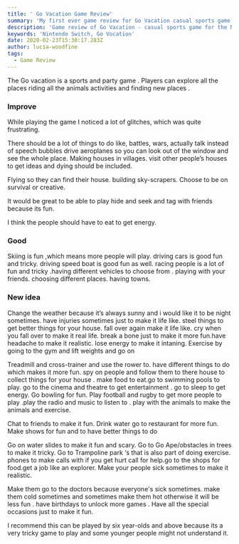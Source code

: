 ```yaml
---
title: ' Go Vacation Game Review'
summary: 'My first ever game review for Go Vacation casual sports game for the Nintendo Switch which includes of a number of mini-games and exploration activities'
description: 'Game review of Go Vacation - casual sports game for the Nintendo Switch'
keywords: 'Nintendo Switch, Go Vocation'
date: 2020-02-23T15:30:17.283Z
author: lucia-woodfine
tags: 
  - Game Review
---
```

The Go vacation is a sports and party game . Players can explore all the places riding all the animals activities and finding new places .

### Improve

While playing the game I noticed a lot of glitches, which was quite frustrating.

There should be a lot of things to do like, battles, wars, actually talk instead of speech bubbles drive aeroplanes so you can look out of the window and see the whole place.
Making houses in villages. visit other people’s houses to get ideas and dying should be included.

Flying so they can find their house. building sky-scrapers. Choose to be on survival or creative.

It would be great to be able to play hide and seek and tag with friends because its fun.

I think the people should have to eat to get energy.

### Good

Skiing is fun ,which means more people will play. driving cars is good fun and tricky. driving speed boat is good fun as well. racing people is a lot of  fun and tricky .having different vehicles to choose from  . playing with your friends. choosing different  places. having  towns.

### New idea

Change the weather because it’s  always sunny and i would like it to be night sometimes.  have injuries sometimes just to make it life like. steel things to get better things for your house. fall over again make it life like. cry when you  fall over to make it real life. break a bone just to make it more fun.have headache to make it realistic. lose  energy to make it intaning. Exercise by going to the gym and lift weights and go on

Treadmill and cross-trainer and use the rower to. have different things to do which makes it more fun. spy on people and follow them to there house to collect things for your house . make food to eat.go to swimming pools to play. go to the cinema and theatre to get entertainment . go to sleep to get energy. Go bowling for fun. Play football and rugby to get more people to play .play the radio and music to listen to . play with the animals to make the animals and  exercise.

Chat to friends to make it fun. Drink water go to restaurant for more fun. Make shows for fun and to have better things to do

Go on water slides to make it fun and scary.  Go to Go Ape/obstacles in trees to make it tricky. Go to Trampoline park ‘s that is also part of doing exercise. phones to make calls with if you get hurt call for help.go to the shops for food.get a job like an explorer. Make your people sick sometimes to make it realistic.

Make them go to the doctors because everyone's sick sometimes. make them cold sometimes and sometimes make them hot otherwise it will be less fun  . have birthdays to unlock more games . Have all the special occasions just to make it fun.

I recommend this can be played by six year-olds and above because its a very tricky game to play and some younger people might not understand it.

